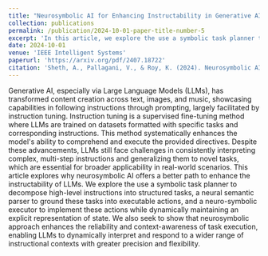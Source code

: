```yaml
---
title: "Neurosymbolic AI for Enhancing Instructability in Generative AI"
collection: publications
permalink: /publication/2024-10-01-paper-title-number-5
excerpt: 'In this article, we explore the use a symbolic task planner to decompose high-level instructions into structured tasks, a neural semantic parser to ground these tasks into executable actions, and a neuro-symbolic executor to implement these actions while dynamically maintaining an explicit representation of state. We also seek to show that neurosymbolic approach enhances the reliability and context-awareness of task execution, enabling LLMs to dynamically interpret and respond to a wider range of instructional contexts with greater precision and flexibility.'
date: 2024-10-01
venue: 'IEEE Intelligent Systems'
paperurl: 'https://arxiv.org/pdf/2407.18722'
citation: 'Sheth, A., Pallagani, V., & Roy, K. (2024). Neurosymbolic AI for Enhancing Instructability in Generative AI. IEEE Intelligent Systems.'
---
```


Generative AI, especially via Large Language Models (LLMs), has transformed content creation across text, images, and music, showcasing capabilities in following instructions through prompting, largely facilitated by instruction tuning. Instruction tuning is a supervised fine-tuning method where LLMs are trained on datasets formatted with specific tasks and corresponding instructions. This method systematically enhances the model's ability to comprehend and execute the provided directives. Despite these advancements, LLMs still face challenges in consistently interpreting complex, multi-step instructions and generalizing them to novel tasks, which are essential for broader applicability in real-world scenarios. This article explores why neurosymbolic AI offers a better path to enhance the instructability of LLMs. We explore the use a symbolic task planner to decompose high-level instructions into structured tasks, a neural semantic parser to ground these tasks into executable actions, and a neuro-symbolic executor to implement these actions while dynamically maintaining an explicit representation of state. We also seek to show that neurosymbolic approach enhances the reliability and context-awareness of task execution, enabling LLMs to dynamically interpret and respond to a wider range of instructional contexts with greater precision and flexibility.
